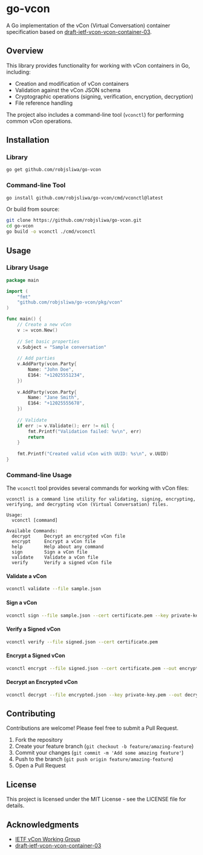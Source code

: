 # go-vcon

A Go implementation of the vCon (Virtual Conversation) container specification based on [draft-ietf-vcon-vcon-container-03](https://datatracker.ietf.org/doc/draft-ietf-vcon-vcon-container/).

## Overview

This library provides functionality for working with vCon containers in Go, including:

- Creation and modification of vCon containers
- Validation against the vCon JSON schema
- Cryptographic operations (signing, verification, encryption, decryption)
- File reference handling

The project also includes a command-line tool (`vconctl`) for performing common vCon operations.

## Installation

### Library

```bash
go get github.com/robjsliwa/go-vcon
```

### Command-line Tool

```bash
go install github.com/robjsliwa/go-vcon/cmd/vconctl@latest
```

Or build from source:

```bash
git clone https://github.com/robjsliwa/go-vcon.git
cd go-vcon
go build -o vconctl ./cmd/vconctl
```

## Usage

### Library Usage

```go
package main

import (
	"fmt"
	"github.com/robjsliwa/go-vcon/pkg/vcon"
)

func main() {
	// Create a new vCon
	v := vcon.New()
	
	// Set basic properties
	v.Subject = "Sample conversation"
	
	// Add parties
	v.AddParty(vcon.Party{
		Name: "John Doe",
		E164: "+12025551234",
	})
	
	v.AddParty(vcon.Party{
		Name: "Jane Smith",
		E164: "+12025555678",
	})
	
	// Validate
	if err := v.Validate(); err != nil {
		fmt.Printf("Validation failed: %v\n", err)
		return
	}
	
	fmt.Printf("Created valid vCon with UUID: %s\n", v.UUID)
}
```

### Command-line Usage

The `vconctl` tool provides several commands for working with vCon files:

```
vconctl is a command line utility for validating, signing, encrypting,
verifying, and decrypting vCon (Virtual Conversation) files.

Usage:
  vconctl [command]

Available Commands:
  decrypt     Decrypt an encrypted vCon file
  encrypt     Encrypt a vCon file
  help        Help about any command
  sign        Sign a vCon file
  validate    Validate a vCon file
  verify      Verify a signed vCon file
```

#### Validate a vCon

```bash
vconctl validate --file sample.json
```

#### Sign a vCon

```bash
vconctl sign --file sample.json --cert certificate.pem --key private-key.pem --out signed.json
```

#### Verify a Signed vCon

```bash
vconctl verify --file signed.json --cert certificate.pem
```

#### Encrypt a Signed vCon

```bash
vconctl encrypt --file signed.json --cert certificate.pem --out encrypted.json
```

#### Decrypt an Encrypted vCon

```bash
vconctl decrypt --file encrypted.json --key private-key.pem --out decrypted.json
```

## Contributing

Contributions are welcome! Please feel free to submit a Pull Request.

1. Fork the repository
2. Create your feature branch (`git checkout -b feature/amazing-feature`)
3. Commit your changes (`git commit -m 'Add some amazing feature'`)
4. Push to the branch (`git push origin feature/amazing-feature`)
5. Open a Pull Request

## License

This project is licensed under the MIT License - see the LICENSE file for details.

## Acknowledgments

- [IETF vCon Working Group](https://datatracker.ietf.org/wg/vcon/about/)
- [draft-ietf-vcon-vcon-container-03](https://datatracker.ietf.org/doc/draft-ietf-vcon-vcon-container/)

